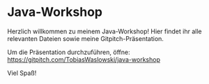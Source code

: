 # Java-Workshop

Herzlich willkommen zu meinem Java-Workshop!
Hier findet ihr alle relevanten Dateien sowie meine Gitpitch-Präsentation. 

Um die Präsentation durchzuführen, öffne:
https://gitpitch.com/TobiasWaslowski/java-workshop

Viel Spaß!